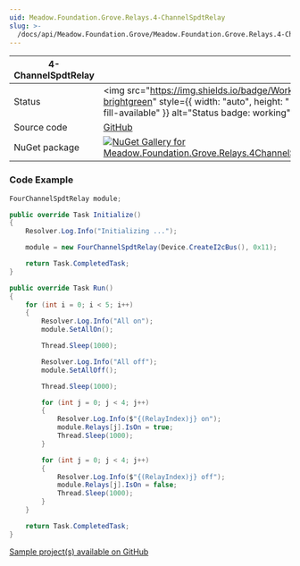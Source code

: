 ```yaml
---
uid: Meadow.Foundation.Grove.Relays.4-ChannelSpdtRelay
slug: >-
  /docs/api/Meadow.Foundation.Grove/Meadow.Foundation.Grove.Relays.4-ChannelSpdtRelay
---
```


| 4-ChannelSpdtRelay | |
|--------|--------|
| Status | <img src="https://img.shields.io/badge/Working-brightgreen" style={{ width: "auto", height: "-webkit-fill-available" }} alt="Status badge: working" /> |
| Source code | [GitHub](https://github.com/WildernessLabs/Meadow.Foundation.Grove/tree/main/Source/4-ChannelSpdtRelay) |
| NuGet package | <a href="https://www.nuget.org/packages/Meadow.Foundation.Grove.Relays.4ChannelSpdtRelay/" target="_blank"><img src="https://img.shields.io/nuget/v/Meadow.Foundation.Grove.Relays.4ChannelSpdtRelay.svg?label=Meadow.Foundation.Grove.Relays.4ChannelSpdtRelay" alt="NuGet Gallery for Meadow.Foundation.Grove.Relays.4ChannelSpdtRelay" /></a> |

### Code Example

```csharp
FourChannelSpdtRelay module;

public override Task Initialize()
{
    Resolver.Log.Info("Initializing ...");

    module = new FourChannelSpdtRelay(Device.CreateI2cBus(), 0x11);

    return Task.CompletedTask;
}

public override Task Run()
{
    for (int i = 0; i < 5; i++)
    {
        Resolver.Log.Info("All on");
        module.SetAllOn();

        Thread.Sleep(1000);

        Resolver.Log.Info("All off");
        module.SetAllOff();

        Thread.Sleep(1000);

        for (int j = 0; j < 4; j++)
        {
            Resolver.Log.Info($"{(RelayIndex)j} on");
            module.Relays[j].IsOn = true;
            Thread.Sleep(1000);
        }

        for (int j = 0; j < 4; j++)
        {
            Resolver.Log.Info($"{(RelayIndex)j} off");
            module.Relays[j].IsOn = false;
            Thread.Sleep(1000);
        }
    }

    return Task.CompletedTask;
}

```

[Sample project(s) available on GitHub](https://github.com/WildernessLabs/Meadow.Foundation.Grove/tree/main/Source/4-ChannelSpdtRelay/Sample/4-ChannelSpdtRelay_Sample)

